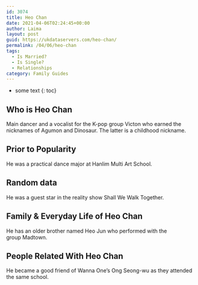 ```yaml
---
id: 3074
title: Heo Chan
date: 2021-04-06T02:24:45+00:00
author: Laima
layout: post
guid: https://ukdataservers.com/heo-chan/
permalink: /04/06/heo-chan
tags:
  - Is Married?
  - Is Single?
  - Relationships
category: Family Guides
---
```


* some text
{: toc}


## Who is Heo Chan
                  
                  
                  
Main dancer and a vocalist for the K-pop group Victon who earned the nicknames of Agumon and Dinosaur. The latter is a childhood nickname. 
                  
              
            
              
            
                
                
                
## Prior to Popularity
                  
                  
                  
He was a practical dance major at Hanlim Multi Art School.
                  
              
            
              
            
                
                
                
## Random data
                  
                  
                  
He was a guest star in the reality show Shall We Walk Together.
                  
              
            
              
            
                
                
                
## Family & Everyday Life of Heo Chan
                  
                  
                  
He has an older brother named Heo Jun who performed with the group Madtown.
                  
              
            
              
            
                
                
                
## People Related With Heo Chan
                  
                  
                  
He became a good friend of Wanna One&#8217;s Ong Seong-wu as they attended the same school.
                  
              
            
              
            
                
              
            
              
              
            
            
              
            
          
          
          